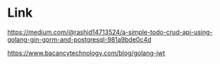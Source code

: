 # Link

https://medium.com/@rashid14713524/a-simple-todo-crud-api-using-golang-gin-gorm-and-postgresql-981a9bde0c4d

https://www.bacancytechnology.com/blog/golang-jwt
